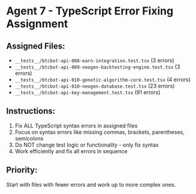 # Agent 7 - TypeScript Error Fixing Assignment

## Assigned Files:
- `__tests__/btcbot-api-008-earn-integration.test.tsx` (3 errors)
- `__tests__/btcbot-api-009-neogen-backtesting-engine.test.tsx` (3 errors)  
- `__tests__/btcbot-api-010-genetic-algorithm-core.test.tsx` (4 errors)
- `__tests__/btcbot-api-010-neogen-database.test.tsx` (23 errors)
- `__tests__/btcbot-api-key-management.test.tsx` (91 errors)

## Instructions:
1. Fix ALL TypeScript syntax errors in assigned files
2. Focus on syntax errors like missing commas, brackets, parentheses, semicolons
3. Do NOT change test logic or functionality - only fix syntax
4. Work efficiently and fix all errors in sequence

## Priority:
Start with files with fewer errors and work up to more complex ones.